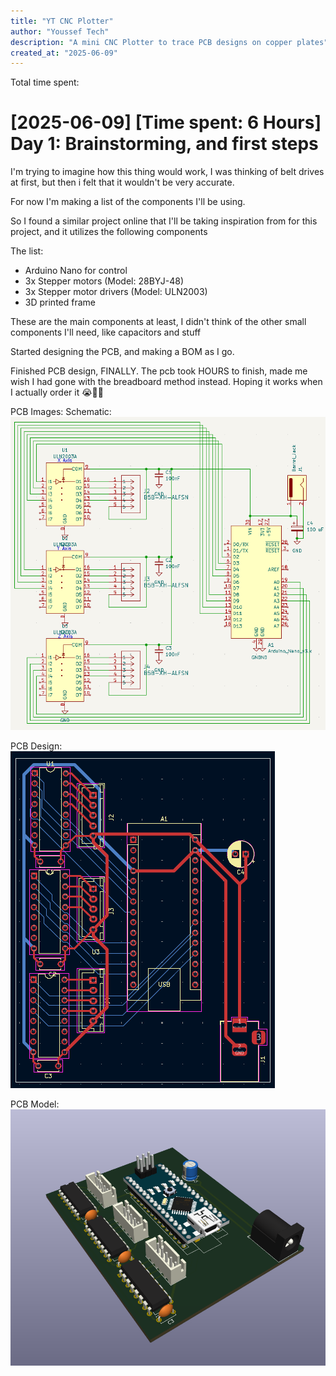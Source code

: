 ```yaml
---
title: "YT CNC Plotter"
author: "Youssef Tech"
description: "A mini CNC Plotter to trace PCB designs on copper plates"
created_at: "2025-06-09"
---
```


Total time spent: 

# [2025-06-09] [Time spent: 6 Hours] Day 1: Brainstorming, and first steps
I'm trying to imagine how this thing would work, I was thinking of belt drives at first, but then i felt that it wouldn't be very accurate.

For now I'm making a list of the components I'll be using.

So I found a similar project online that I'll be taking inspiration from for this project, and it utilizes the following components

The list:
- Arduino Nano for control
- 3x Stepper motors (Model: 28BYJ-48)
- 3x Stepper motor drivers (Model: ULN2003)
- 3D printed frame

These are the main components at least, I didn't think of the other small components I'll need, like capacitors and stuff

Started designing the PCB, and making a BOM as I go.

Finished PCB design, FINALLY. The pcb took HOURS to finish, made me wish I had gone with the breadboard method instead. Hoping it works when I actually order it 😭🙏🏻

PCB Images:
Schematic:
![shematic](imgs/Schematic.png)

PCB Design:
![design](imgs/PCB-2D.png)

PCB Model:
![model](imgs/PCB-3D.png)